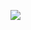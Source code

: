 [![](https://travis-ci.org/bytepoem/blog-source.svg?branch=master)](https://travis-ci.org/bytepoem/blog-source)
